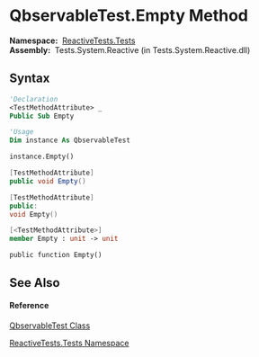 # QbservableTest.Empty Method

**Namespace:**  [ReactiveTests.Tests](ReactiveTests.Tests\ReactiveTests.Tests.md)  
**Assembly:**  Tests.System.Reactive (in Tests.System.Reactive.dll)

## Syntax

```vb
'Declaration
<TestMethodAttribute> _
Public Sub Empty
```

```vb
'Usage
Dim instance As QbservableTest

instance.Empty()
```

```csharp
[TestMethodAttribute]
public void Empty()
```

```c++
[TestMethodAttribute]
public:
void Empty()
```

```fsharp
[<TestMethodAttribute>]
member Empty : unit -> unit 
```

```jscript
public function Empty()
```

## See Also

#### Reference

[QbservableTest Class](QbservableTest\QbservableTest.md)

[ReactiveTests.Tests Namespace](ReactiveTests.Tests\ReactiveTests.Tests.md)





